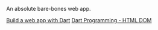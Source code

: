 An absolute bare-bones web app.

[Build a web app with Dart](https://dart.dev/web/get-started)
[Dart Programming - HTML DOM](https://www.tutorialspoint.com/dart_programming/dart_programming_html_dom.htm)


